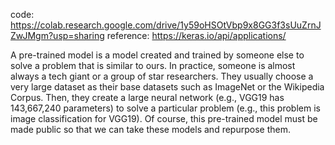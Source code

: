 code: https://colab.research.google.com/drive/1y59oHSOtVbp9x8GG3f3sUuZrnJZwJMgm?usp=sharing
reference: https://keras.io/api/applications/

A pre-trained model is a model created and trained by someone else to solve a problem that is similar to ours. In practice, someone is almost always a tech giant or a group of star researchers. They usually choose a very large dataset as their base datasets such as ImageNet or the Wikipedia Corpus. Then, they create a large neural network (e.g., VGG19 has 143,667,240 parameters) to solve a particular problem (e.g., this problem is image classification for VGG19). Of course, this pre-trained model must be made public so that we can take these models and repurpose them.
